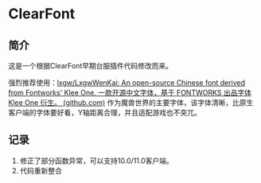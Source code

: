 # ClearFont

## 简介

这是一个根据ClearFont早期台服插件代码修改而来。

强烈推荐使用：[lxgw/LxgwWenKai: An open-source Chinese font derived from Fontworks' Klee One. 一款开源中文字体，基于 FONTWORKS 出品字体 Klee One 衍生。 (github.com)](https://github.com/lxgw/LxgwWenKai) 作为魔兽世界的主要字体，该字体清晰，比原生客户端的字体要好看，Y轴距离合理，并且适配游戏也不突兀。

## 记录

1. 修正了部分函数异常，可以支持10.0/11.0客户端。
2. 代码重新整合

